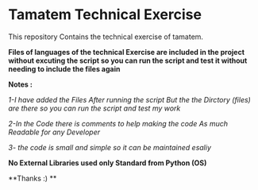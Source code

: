 # Tamatem Technical Exercise
This repository Contains the technical exercise of tamatem.


**Files of languages of the technical Exercise are included in the project without excuting the script so you can run the script and test it without needing to include the files again**


**Notes :**	

*1-I have added the Files After running the script But the the Dirctory (files) are there so you can run the script and test my work*	

*2-In the Code there is comments to help making the code As much Readable for any Developer*

*3- the code is small and simple so it can be maintained esaliy*


**No External Libraries used only Standard from Python (OS)**	

**Thanks :) **	
